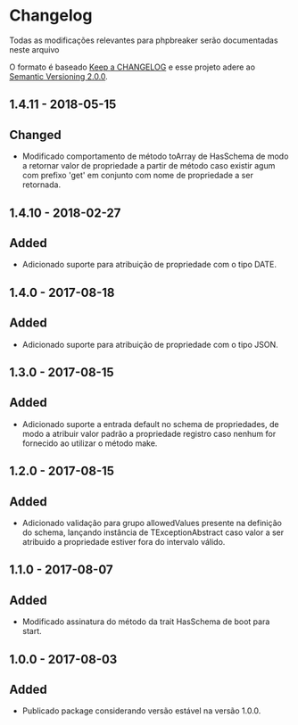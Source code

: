 # Changelog

Todas as modificações relevantes para phpbreaker serão documentadas neste arquivo

O formato é baseado [Keep a CHANGELOG](http://keepachangelog.com/) e esse projeto adere ao [Semantic Versioning 2.0.0](http://semver.org/).  

## 1.4.11 - 2018-05-15

## Changed
- Modificado comportamento de método toArray de HasSchema de modo a retornar valor de propriedade a partir de método caso
existir agum com prefixo 'get' em conjunto com nome de propriedade a ser retornada.

## 1.4.10 - 2018-02-27

## Added
- Adicionado suporte para atribuição de propriedade com o tipo DATE.

## 1.4.0 - 2017-08-18

## Added
- Adicionado suporte para atribuição de propriedade com o tipo JSON.

## 1.3.0 - 2017-08-15

## Added
- Adicionado suporte a entrada default no schema de propriedades, de modo a atribuir valor padrão a propriedade registro caso nenhum for 
fornecido ao utilizar o método make.

## 1.2.0 - 2017-08-15

## Added
- Adicionado validação para grupo allowedValues presente na definição do schema, lançando instância de TExceptionAbstract caso valor
a ser atribuido a propriedade estiver fora do intervalo válido.

## 1.1.0 - 2017-08-07

## Added
- Modificado assinatura do método da trait HasSchema de boot para start.

## 1.0.0 - 2017-08-03

## Added
- Publicado package considerando versão estável na versão 1.0.0.